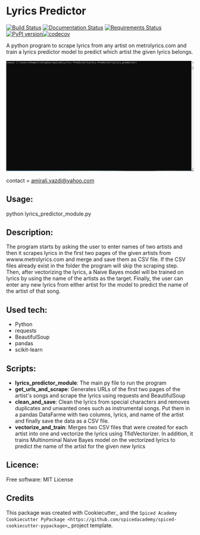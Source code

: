 # Lyrics Predictor

[![Build Status](https://travis-ci.com/Ayazdi/Lyrics-Predictor.svg?branch=master)](https://travis-ci.com/Ayazdi/Lyrics-Predictor) [![Documentation Status](https://readthedocs.org/projects/lyrics-predictor/badge/?version=latest)](https://lyrics-predictor.readthedocs.io/en/latest/?badge=latest) [![Requirements Status](https://requires.io/github/Ayazdi/lyrics-predictor/requirements.svg?branch=master)](https://requires.io/github/Ayazdi/lyrics-predictor/requirements/?branch=master)[![PyPI version](https://badge.fury.io/py/lyrics-predictor.svg)](https://badge.fury.io/py/lyrics-predictor)[![codecov](https://codecov.io/gh/Ayazdi/lyrics-predictor/branch/master/graph/badge.svg)](https://codecov.io/gh/Ayazdi/lyrics-predictor)

A python program to scrape lyrics from any artist on metrolyrics.com and train a lyrics predictor model to predict which artist the given lyrics belongs.

![alt-text](https://github.com/Ayazdi/lyrics-predictor/blob/master/gif%20file.gif)

contact = amirali.yazdi@yahoo.com

## Usage:
python lyrics_predictor_module.py

## Description:
The program starts by asking the user to enter names of two artists and then it scrapes lyrics in the first two pages of the given artists from wwww.metrolyrics.com and merge and save them as CSV file. If the CSV files already exist in the folder the program will skip the scraping step. Then, after vectorizing the lyrics, a Naive Bayes model will be trained on lyrics by using the name of the artists as the target. Finally, the user can enter any new lyrics from either artist for the model to predict the name of the artist of that song.

## Used tech:
 - Python
 - requests
 - BeautifulSoup
 - pandas
 - scikit-learn

## Scripts:
- **lyrics_predictor_module**: The main py file to run the program
- **get_urls_and_scrape**: Generates URLs of the first two pages of the artist's songs and scrape the lyrics using requests and BeautifulSoup
- **clean_and_save**: Clean the lyrics from special characters and removes duplicates and unwanted ones such as instrumental songs. Put them in a pandas DataFarme with two columns, lyrics, and name of the artist and finally save the data as a CSV file.
- **vectorize_and_train**: Merges two CSV files that were created for each artist into one and vectorize the lyrics using TfidVectorizer. In addition, it trains Multinominal Naive Bayes model on the vectorized lyrics to predict the name of the artist for the given new lyrics

## Licence:

Free software: MIT License

## Credits

This package was created with Cookiecutter_ and the
`Spiced Academy Cookiecutter PyPackage <https://github.com/spicedacademy/spiced-cookiecutter-pypackage>`_ project template.

